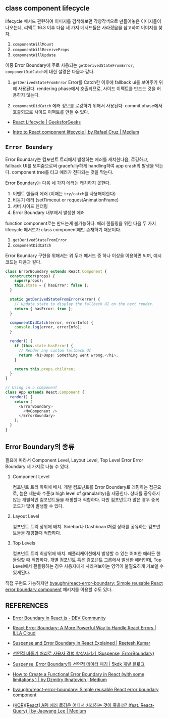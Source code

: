 ## class component lifecycle

lifecycle 메서드 관련하여 이미지를 검색해보면 각양각색으로 만들어놓은 이미지들이 나오는데, 리액트 16.3 이후 다음 세 가지 메서드들은 사라졌음을 참고하여 이미지를 찾자.

1. `componentWillMount`
2. `componentWillReceiveProps`
3. `componentWillUpdate`

이중 Error Boundary에 주로 사용되는 `getDerivedStateFromError`, `componentDidCatch`에 대한 설명은 다음과 같다.

1. `getDerivedStateFromError`
   Error를 Catch한 이후에 fallback ui를 보여주기 위해 사용된다. rendering phase에서 호출되므로, 사이드 이펙트를 만드는 것을 허용하지 않는다.

2. `componentDidCatch`
   에러 정보를 로깅하기 위해서 사용된다. commit phase에서 호출되므로 사이드 이펙트를 만들 수 있다.

- [React Lifecycle | GeeksforGeeks](https://www.geeksforgeeks.org/reactjs-lifecycle-components/)

- [Intro to React component lifecycle | by Rafael Cruz | Medium](https://medium.com/@ralph1786/intro-to-react-component-lifecycle-ac52bf6340c)

## `Error Boundary`

Error Boundary는 컴포넌트 트리에서 발생하는 에러를 캐치한다음, 로깅하고, fallback UI를 보여줌으로써 gracefully하게 handling하여 app crash의 발생을 막는다. component tree를 타고 에러가 전파되는 것을 막는다.

Error Boundary는 다음 네 가지 에러는 캐치하지 못한다.

1. 이벤트 핸들러 에러 (이때는 `try/catch`를 사용해야한다)
2. 비동기 에러 (setTimeout or requestAnimationFrame)
3. 서버 사이드 렌더링
4. Error Boundary 내부에서 발생한 에러

function component로는 만드는게 불가능하다. 에러 핸들링을 위한 다음 두 가지 lifecycle 메서드가 class component에만 존재하기 때문이다.

1. `getDerivedStateFromError`
2. `componentDidCatch`

Error Boundary 구현을 위해서는 위 두개 메서드 중 하나 이상을 이용하면 되며, 예시 코드는 다음과 같다.

```typescript
class ErrorBoundary extends React.Component {
  constructor(props) {
    super(props);
    this.state = { hasError: false };
  }

  static getDerivedStateFromError(error) {
    // Update state to display the fallback UI on the next render.
    return { hasError: true };
  }

  componentDidCatch(error, errorInfo) {
    console.log(error, errorInfo);
  }

  render() {
    if (this.state.hasError) {
      // Render any custom fallback UI
      return <h1>Oops! Something went wrong.</h1>;
    }

    return this.props.children;
  }
}

// Using in a component
class App extends React.Component {
  render() {
    return (
      <ErrorBoundary>
        <MyComponent />
      </ErrorBoundary>
    );
  }
}
```

## Error Boundary의 종류

필요에 따라서 Component Level, Layout Level, Top Level Error Error Boundary 세 가지로 나눌 수 있다.

1. Component Level

   컴포넌트 트리 하위에 배치. 개별 컴포넌트를 Error Boundary로 래핑하는 접근으로, 높은 세분화 수준(a high level of granularity)을 제공한다. 상태를 공유하지 않는 개별적인 컴포넌트들을 래핑할때 적합하다. 다만 컴포넌트가 많은 경우 중복 코드가 많이 발생할 수 있다.

2. Layout Level

   컴포넌트 트리 상위에 배치. Sidebar나 Dashboard처럼 상태를 공유하는 컴포넌트들을 래핑할때 적합하다.

3. Top Levels

   컴포넌트 트리 최상위에 배치. 애플리케이션에서 발생할 수 있는 어떠한 에러든 핸들링할 때 적합하다. 개별 컴포넌트 혹은 컴포넌트 그룹에서 발생한 에러인데, Top Level에서 핸들링하는 경우 사용자에게 사라져보이는 영역이 불필요하게 커보일 수 있게된다.

직접 구현도 가능하지만 [bvaughn/react-error-boundary: Simple reusable React error boundary component](https://github.com/bvaughn/react-error-boundary) 패키지를 이용할 수도 있다.

## REFERENCES

- [Error Boundary in React js - DEV Community](https://dev.to/imashwani/error-boundary-in-react-js-1n5o)

- [React Error Boundary: A More Powerful Way to Handle React Errors | ILLA Cloud](https://illacloud.com/blog/react-error-boundary/#component-level-error-boundaries)

- [Suspense and Error Boundary in React Explained | Reetesh Kumar](https://reetesh.in/blog/suspense-and-error-boundary-in-react-explained)

- [선언적 비동기 처리로 사용자 경험 향상시키기 (Suspense, ErrorBoundary)](https://enjoydev.life/blog/frontend/12-suspense-errorboundary)

- [Suspense, Error Boundary와 선언적 데이터 패칭 | 5kdk 개발 블로그](https://5kdk.github.io/blog/2023/10/18/suspense-for-data-fetching)

- [How to Create a Functional Error Boundary in React (with some limitations ) | by Dzmitry Ihnatovich | Medium](https://medium.com/@ignatovich.dm/how-to-create-a-functional-error-boundary-in-react-with-some-limitations-a0fd6a598d81)

- [bvaughn/react-error-boundary: Simple reusable React error boundary component](https://github.com/bvaughn/react-error-boundary)

- [(KOR)[React] API 에러 로깅은 어디서 처리하는 것이 좋을까? (feat. React-Query) | by Jaewang Lee | Medium](https://medium.com/@jnso5072/kor-react-api-%EC%97%90%EB%9F%AC-%EB%A1%9C%EA%B9%85%EC%9D%80-%EC%96%B4%EB%94%94%EC%84%9C-%EC%B2%98%EB%A6%AC%ED%95%98%EB%8A%94-%EA%B2%83%EC%9D%B4-%EC%A2%8B%EC%9D%84%EA%B9%8C-feat-react-query-fe67feec8e4c)
